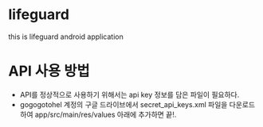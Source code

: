 # lifeguard
this is lifeguard android application

# API 사용 방법
- API를 정상적으로 사용하기 위해서는 api key 정보를 담은 파일이 필요하다.
- gogogotohel 계정의 구글 드라이브에서 secret_api_keys.xml 파일을 다운로드하여 app/src/main/res/values 아래에 추가하면 끝!.
